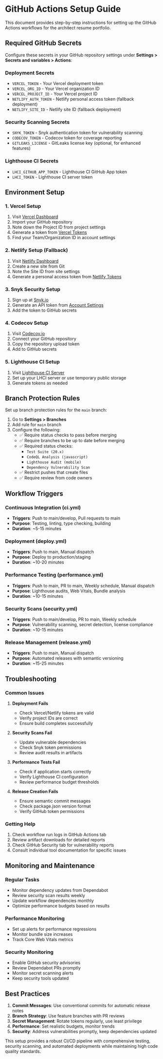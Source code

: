 # GitHub Actions Setup Guide

This document provides step-by-step instructions for setting up the GitHub Actions workflows for the architect resume portfolio.

## Required GitHub Secrets

Configure these secrets in your GitHub repository settings under **Settings > Secrets and variables > Actions**:

### Deployment Secrets
- `VERCEL_TOKEN` - Your Vercel deployment token
- `VERCEL_ORG_ID` - Your Vercel organization ID
- `VERCEL_PROJECT_ID` - Your Vercel project ID
- `NETLIFY_AUTH_TOKEN` - Netlify personal access token (fallback deployment)
- `NETLIFY_SITE_ID` - Netlify site ID (fallback deployment)

### Security Scanning Secrets
- `SNYK_TOKEN` - Snyk authentication token for vulnerability scanning
- `CODECOV_TOKEN` - Codecov token for coverage reporting
- `GITLEAKS_LICENSE` - GitLeaks license key (optional, for enhanced features)

### Lighthouse CI Secrets
- `LHCI_GITHUB_APP_TOKEN` - Lighthouse CI GitHub App token
- `LHCI_TOKEN` - Lighthouse CI server token

## Environment Setup

### 1. Vercel Setup
1. Visit [Vercel Dashboard](https://vercel.com/dashboard)
2. Import your GitHub repository
3. Note down the Project ID from project settings
4. Generate a token from [Vercel Tokens](https://vercel.com/account/tokens)
5. Find your Team/Organization ID in account settings

### 2. Netlify Setup (Fallback)
1. Visit [Netlify Dashboard](https://app.netlify.com/)
2. Create a new site from Git
3. Note the Site ID from site settings
4. Generate a personal access token from [Netlify Tokens](https://app.netlify.com/user/applications#personal-access-tokens)

### 3. Snyk Security Setup
1. Sign up at [Snyk.io](https://snyk.io/)
2. Generate an API token from [Account Settings](https://app.snyk.io/account)
3. Add the token to GitHub secrets

### 4. Codecov Setup
1. Visit [Codecov.io](https://codecov.io/)
2. Connect your GitHub repository
3. Copy the repository upload token
4. Add to GitHub secrets

### 5. Lighthouse CI Setup
1. Visit [Lighthouse CI Server](https://github.com/GoogleChrome/lighthouse-ci/blob/main/docs/server.md)
2. Set up your LHCI server or use temporary public storage
3. Generate tokens as needed

## Branch Protection Rules

Set up branch protection rules for the `main` branch:

1. Go to **Settings > Branches**
2. Add rule for `main` branch
3. Configure the following:
   - ✅ Require status checks to pass before merging
   - ✅ Require branches to be up to date before merging
   - ✅ Required status checks:
     - `Test Suite (20.x)`
     - `CodeQL Analysis (javascript)`
     - `Lighthouse Audit (mobile)`
     - `Dependency Vulnerability Scan`
   - ✅ Restrict pushes that create files
   - ✅ Require review from code owners

## Workflow Triggers

### Continuous Integration (ci.yml)
- **Triggers**: Push to main/develop, Pull requests to main
- **Purpose**: Testing, linting, type checking, building
- **Duration**: ~5-15 minutes

### Deployment (deploy.yml)
- **Triggers**: Push to main, Manual dispatch
- **Purpose**: Deploy to production/staging
- **Duration**: ~10-20 minutes

### Performance Testing (performance.yml)
- **Triggers**: Push to main, PR to main, Weekly schedule, Manual dispatch
- **Purpose**: Lighthouse audits, Web Vitals, Bundle analysis
- **Duration**: ~10-15 minutes

### Security Scans (security.yml)
- **Triggers**: Push to main/develop, PR to main, Weekly schedule
- **Purpose**: Vulnerability scanning, secret detection, license compliance
- **Duration**: ~10-15 minutes

### Release Management (release.yml)
- **Triggers**: Push to main, Manual dispatch
- **Purpose**: Automated releases with semantic versioning
- **Duration**: ~15-25 minutes

## Troubleshooting

### Common Issues

1. **Deployment Fails**
   - Check Vercel/Netlify tokens are valid
   - Verify project IDs are correct
   - Ensure build completes successfully

2. **Security Scans Fail**
   - Update vulnerable dependencies
   - Check Snyk token permissions
   - Review audit results in artifacts

3. **Performance Tests Fail**
   - Check if application starts correctly
   - Verify Lighthouse CI configuration
   - Review performance budget thresholds

4. **Release Creation Fails**
   - Ensure semantic commit messages
   - Check package.json version format
   - Verify GitHub token permissions

### Getting Help

1. Check workflow run logs in GitHub Actions tab
2. Review artifact downloads for detailed reports
3. Check GitHub Security tab for vulnerability reports
4. Consult individual tool documentation for specific issues

## Monitoring and Maintenance

### Regular Tasks
- Monitor dependency updates from Dependabot
- Review security scan results weekly
- Update workflow dependencies monthly
- Optimize performance budgets based on results

### Performance Monitoring
- Set up alerts for performance regressions
- Monitor bundle size increases
- Track Core Web Vitals metrics

### Security Monitoring
- Enable GitHub security advisories
- Review Dependabot PRs promptly
- Monitor secret scanning alerts
- Keep security tools updated

## Best Practices

1. **Commit Messages**: Use conventional commits for automatic release notes
2. **Branch Strategy**: Use feature branches with PR reviews
3. **Secret Management**: Rotate tokens regularly, use least privilege
4. **Performance**: Set realistic budgets, monitor trends
5. **Security**: Address vulnerabilities promptly, keep dependencies updated

This setup provides a robust CI/CD pipeline with comprehensive testing, security scanning, and automated deployments while maintaining high code quality standards.